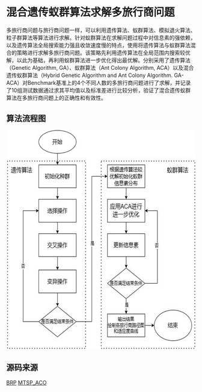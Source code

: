 # 混合遗传蚁群算法求解多旅行商问题

多旅行商问题与旅行商问题一样，可以利用遗传算法、蚁群算法、模拟退火算法、粒子群算法等算法进行求解。针对蚁群算法在求解问题过程中对信息素的强依赖，以及遗传算法全局搜索能力强且收敛速度慢的特点，使用将遗传算法与蚁群算法混合的策略进行求解多旅行商问题。该策略先利用遗传算法在全局范围内搜索较优解，以此为基础，再利用蚁群算法进一步优化得出最优解。分别采用了遗传算法（Genetic Algorithm, GA）、蚁群算法（Ant Colony Algorithm, ACA）以及混合遗传蚁群算法（Hybrid Genetic Algorithm and Ant Colony Algorithm. GA-ACA）对Benchmark基准上的4个不同人数的多旅行商问题进行了求解，并记录了10组测试数据通过求其平均值以及标准差进行比较分析，验证了混合遗传蚁群算法在多旅行商问题上的正确性和有效性。



## 算法流程图
<p align="center"><img src="./picture/算法流程图.png"></p>

## 源码来源
[BRP](https://github.com/HonghuiZou/BRP)
[MTSP_ACO](https://github.com/ganyariya/MTSP_ACO)
